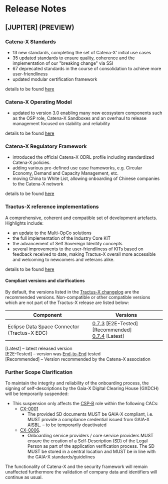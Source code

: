 # Release Notes

## [JUPITER] (PREVIEW)

### Catena-X Standards

- 13 new standards, completing the set of Catena-X' initial use cases
- 35 updated standards to ensure quality, coherence and the implementation of our "breaking change" via SSI
- 67 deprecated standards in the course of consolidation to achieve more user-friendliness
- updated modular certification framework

details to be found [here](/docs/next/standards/changelog)

### Catena-X Operating Model

- updated to version 3.0 enabling many new ecosystem components such as the OSP role, Catena-X Sandboxes and an overhaul to release management focused on stability and reliability

details to be found [here](/docs/next/operating-model/changelog)

### Catena-X Regulatory Framework

- introduced the official Catena-X ODRL profile including standardized Catena-X policies.
- adding various pre-defined use case frameworks, e.g. Circular Economy, Demand and Capacity Management, etc.
- moving China to White List, allowing onboarding of Chinese companies to the Catena-X network

details to be found [here](/docs/next/regulatory-framework/changelog)

### Tractus-X reference implementations

A comprehensive, coherent and compatible set of development artefacts. Highlights include:

- an update to the Multi-OpCo solutions
- the full implementation of the Industry Core KIT
- the advancement of Self Sovereign Identity concepts
- several improvements to the user-friendliness of KITs based on feedback received to date, making Tractus-X overall more accessible and welcoming to newcomers and veterans alike.

details to be found [here](https://eclipse-tractusx.github.io/CHANGELOG/#2408---2024-08-05)

#### Compliant versions and clarifications

By default, the versions listed in the [Tractus-X changelog](https://eclipse-tractusx.github.io/CHANGELOG/#2408---2024-08-05) are the recommended versions. Non-compatible or other compatible versions which are not part of the Tractus-X release are listed below:

| Component                                    | Versions                                       |
|----------------------------------------------|------------------------------------------------|
| Eclipse Data Space Connector (Tractus-X EDC) | [0.7.3](https://github.com/eclipse-tractusx/tractusx-edc/releases/tag/0.7.3) [E2E-Tested] [Recommended] <br /> [0.7.4](https://github.com/eclipse-tractusx/tractusx-edc/releases/tag/0.7.4) [Latest] |

[Latest] – latest released version  
[E2E-Tested] – version was [End-to-End](docs/next/working-model/release-management/development-and-release/e2e-test) tested  
[Recommended] – Version recommended by the Catena-X association  

### Further Scope Clarification

To maintain the integrity and reliability of the onboarding process, the signing of self-descriptions by the Gaia-X Digital Clearing House (GXDCH) will be temporarily suspended:

- This suspension only affects the [CSP-B](/docs/next/operating-model/who-roles-in-the-catena-x-ecosystem#core-service-provider-b) role within the following CACs:
  - [CX-0001](/docs/next/standards/CX-0001-EDCDiscoveryAPI#15-proof-of-conformity)
    - The provided SD documents MUST be GAIA-X compliant, i.e. MUST provide a compliance credential issued from GAIA-X AISBL. – to be temporarily deactivated
  - [CX-0006](/docs/next/standards/CX-0006-RegistrationAndInitialOnboarding#238-gaia-x).
    - Onboarding service providers / core service providers MUST ensure the creation of a Self-Description (SD) of the Legal Person as part of the application verification process. The SD MUST be stored in a central location and MUST be in line with the GAIA-X standards/guidelines

The functionality of Catena-X and the security framework will remain unaffected furthermore the validation of company data and identifiers will continue as usual.

